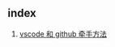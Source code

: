 ## index

  1. [vscode 和 github 牵手方法]([file:///Users/greg/Library/Mobile%20Documents/com~apple~CloudDocs/blog/vscode%20%E5%92%8C%20github%20%E7%BB%84%E5%90%88.md](https://github.com/zhenggang0635/blog/blob/master/vscode%20%E5%92%8C%20github%20%E7%BB%84%E5%90%88.md))

